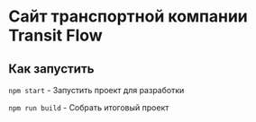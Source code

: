 # Сайт транспортной компании Transit Flow


## Как запустить

`npm start` - Запустить проект для разработки

`npm run build` - Собрать итоговый проект

